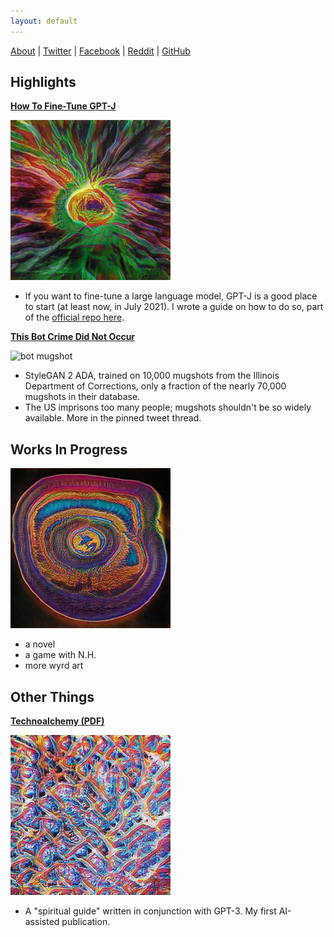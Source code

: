```yaml
---
layout: default
---
```


[About](./about.html) | [Twitter](https://twitter.com/wyrdcurt) | [Facebook](https://www.facebook.com/wyrdcurt) | [Reddit](https://www.reddit.com/user/Wyrdcurt) | [GitHub](https://github.com/CurtisASmith)

## Highlights
**[How To Fine-Tune GPT-J](https://github.com/kingoflolz/mesh-transformer-jax/blob/master/howto_finetune.md)**

![some trippy image](/assets/imgs/seed0015.png)
- If you want to fine-tune a large language model, GPT-J is a good place to start (at least now, in July 2021). I wrote a guide on how to do so, part of the [official repo here](https://github.com/kingoflolz/mesh-transformer-jax).

**[This Bot Crime Did Not Occur](https://twitter.com/BotMugshots)**

![bot mugshot](https://pbs.twimg.com/profile_images/1413318148967653376/ZyQo-wHo_400x400.png)
- StyleGAN 2 ADA, trained on 10,000 mugshots from the Illinois Department of Corrections, only a fraction of the nearly 70,000 mugshots in their database.
- The US imprisons too many people; mugshots shouldn't be so widely available. More in the pinned tweet thread.

## Works In Progress

![some trippy image](/assets/imgs/seed0042.png)
- a novel
- a game with N.H.
- more wyrd art

## Other Things
**[Technoalchemy (PDF)](https://drive.google.com/file/d/1dM0MQa5KBOBPEq5vEf10bKO4zV3xMZE1/view?usp=sharing)**

![some trippy image](/assets/imgs/seed0045.png)
- A "spiritual guide" written in conjunction with GPT-3. My first AI-assisted publication.